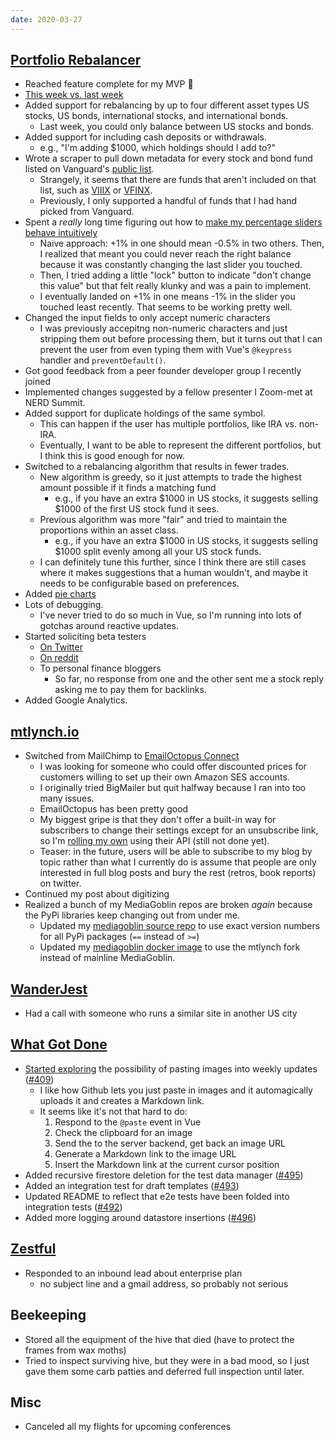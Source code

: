 ```yaml
---
date: 2020-03-27
---
```


## [Portfolio Rebalancer](https://rebalancer.mtlynch.io/)

- Reached feature complete for my MVP 🚀
- [This week vs. last week](gKp4qo0.webp)
- Added support for rebalancing by up to four different asset types US stocks, US bonds, international stocks, and international bonds.
  - Last week, you could only balance between US stocks and bonds.
- Added support for including cash deposits or withdrawals.
  - e.g., "I'm adding $1000, which holdings should I add to?"
- Wrote a scraper to pull down metadata for every stock and bond fund listed on Vanguard's [public list](https://investor.vanguard.com/mutual-funds/list#/mutual-funds/asset-class/month-end-returns).
  - Strangely, it seems that there are funds that aren't included on that list, such as [VIIIX](https://investor.vanguard.com/mutual-funds/profile/VIIIX) or [VFINX](https://investor.vanguard.com/mutual-funds/profile/VFINX).
  - Previously, I only supported a handful of funds that I had hand picked from Vanguard.
- Spent a _really_ long time figuring out how to [make my percentage sliders behave intuitively](M9Dautu.webp)
  - Naive approach: +1% in one should mean -0.5% in two others. Then, I realized that meant you could never reach the right balance because it was constantly changing the last slider you touched.
  - Then, I tried adding a little "lock" button to indicate "don't change this value" but that felt really klunky and was a pain to implement.
  - I eventually landed on +1% in one means -1% in the slider you touched least recently. That seems to be working pretty well.
- Changed the input fields to only accept numeric characters
  - I was previously accepitng non-numeric characters and just stripping them out before processing them, but it turns out that I can prevent the user from even typing them with Vue's `@keypress` handler and `preventDefault()`.
- Got good feedback from a peer founder developer group I recently joined
- Implemented changes suggested by a fellow presenter I Zoom-met at NERD Summit.
- Added support for duplicate holdings of the same symbol.
  - This can happen if the user has multiple portfolios, like IRA vs. non-IRA.
  - Eventually, I want to be able to represent the different portfolios, but I think this is good enough for now.
- Switched to a rebalancing algorithm that results in fewer trades.
  - New algorithm is greedy, so it just attempts to trade the highest amount possible if it finds a matching fund
    - e.g., if you have an extra $1000 in US stocks, it suggests selling $1000 of the first US stock fund it sees.
  - Previous algorithm was more "fair" and tried to maintain the proportions within an asset class.
    - e.g., if you have an extra $1000 in US stocks, it suggests selling $1000 split evenly among all your US stock funds.
  - I can definitely tune this further, since I think there are still cases where it makes suggestions that a human wouldn't, and maybe it needs to be configurable based on preferences.
- Added [pie charts](1XeN6tz.webp)
- Lots of debugging.
  - I've never tried to do so much in Vue, so I'm running into lots of gotchas around reactive updates.
- Started soliciting beta testers
  - [On Twitter](https://twitter.com/deliberatecoder/status/1243534660396867585)
  - [On reddit](https://redd.it/fpyqmc)
  - To personal finance bloggers
    - So far, no response from one and the other sent me a stock reply asking me to pay them for backlinks.
- Added Google Analytics.

## [mtlynch.io](https://mtlynch.io)

- Switched from MailChimp to [EmailOctopus Connect](https://emailoctopus.com/pricing-connect)
  - I was looking for someone who could offer discounted prices for customers willing to set up their own Amazon SES accounts.
  - I originally tried BigMailer but quit halfway because I ran into too many issues.
  - EmailOctopus has been pretty good
  - My biggest gripe is that they don't offer a built-in way for subscribers to change their settings except for an unsubscribe link, so I'm [rolling my own](https://github.com/mtlynch/mtlynch.io-newsletter) using their API (still not done yet).
  - Teaser: in the future, users will be able to subscribe to my blog by topic rather than what I currently do is assume that people are only interested in full blog posts and bury the rest (retros, book reports) on twitter.
- Continued my post about digitizing
- Realized a bunch of my MediaGoblin repos are broken _again_ because the PyPi libraries keep changing out from under me.
  - Updated my [mediagoblin source repo](https://github.com/mtlynch/mediagoblin/pull/8) to use exact version numbers for all PyPi packages (`==` instead of `>=`)
  - Updated my [mediagoblin docker image](https://github.com/mtlynch/mediagoblin-docker/pull/40) to use the mtlynch fork instead of mainline MediaGoblin.

## [WanderJest](https://wanderjest.com)

- Had a call with someone who runs a similar site in another US city

## [What Got Done](https://whatgotdone.com)

- [Started exploring](https://github.com/mtlynch/whatgotdone/pull/497) the possibility of pasting images into weekly updates ([#409](https://github.com/mtlynch/whatgotdone/issues/409))
  - I like how Github lets you just paste in images and it automagically uploads it and creates a Markdown link.
  - It seems like it's not that hard to do:
    1. Respond to the `@paste` event in Vue
    1. Check the clipboard for an image
    1. Send the to the server backend, get back an image URL
    1. Generate a Markdown link to the image URL
    1. Insert the Markdown link at the current cursor position
- Added recursive firestore deletion for the test data manager ([#495](https://github.com/mtlynch/whatgotdone/pull/495))
- Added an integration test for draft templates ([#493](https://github.com/mtlynch/whatgotdone/pull/493))
- Updated README to reflect that e2e tests have been folded into integration tests ([#492](https://github.com/mtlynch/whatgotdone/pull/492))
- Added more logging around datastore insertions ([#496](https://github.com/mtlynch/whatgotdone/pull/496))

## [Zestful](https://zestfuldata.com)

- Responded to an inbound lead about enterprise plan
  - no subject line and a gmail address, so probably not serious

## Beekeeping

- Stored all the equipment of the hive that died (have to protect the frames from wax moths)
- Tried to inspect surviving hive, but they were in a bad mood, so I just gave them some carb patties and deferred full inspection until later.

## Misc

- Canceled all my flights for upcoming conferences
